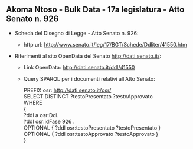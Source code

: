 ## Akoma Ntoso - Bulk Data - 17a legislatura - Atto Senato n. 926 ##

* Scheda del Disegno di Legge - Atto Senato n. 926:
	* http url: http://www.senato.it/leg/17/BGT/Schede/Ddliter/41550.htm

* Riferimenti al sito OpenData del Senato http://dati.senato.it/:
	* Link OpenData: http://dati.senato.it/ddl/41550
	* Query SPARQL per i documenti relativi all'Atto Senato:

        PREFIX osr: <http://dati.senato.it/osr/>  
		SELECT DISTINCT ?testoPresentato ?testoApprovato  
		WHERE  
		{  
		    ?ddl a osr:Ddl.  
		    ?ddl osr:idFase 926 .  
		    OPTIONAL { ?ddl osr:testoPresentato ?testoPresentato }  
		    OPTIONAL { ?ddl osr:testoApprovato ?testoApprovato }  
		}
		